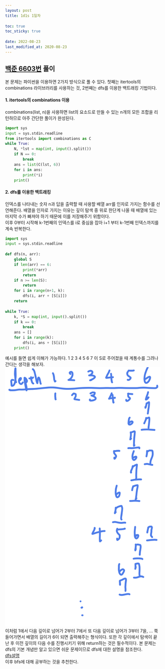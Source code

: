 ```yaml
---
layout: post
title: 1d1s 1일차

toc: true
toc_sticky: true

date: 2022-08-23
last_modified_at: 2020-08-23
---
```


## [백준 6603번](https://www.acmicpc.net/problem/6603) 풀이
본 문제는 파이썬을 이용하면 2가지 방식으로 풀 수 있다. 첫째는 itertools의 combinations 라이브러리를 사용하는 것, 2번째는 dfs를 이용한 백트래킹 기법이다. 
#### 1. itertools의 combinations 이용
combinations(list, n)을 사용하면 list의 요소드로 만들 수 있는 n개의 모든 조합을 리턴하므로 아주 간단한 풀이가 완성된다.   

~~~python
import sys
input = sys.stdin.readline
from itertools import combinations as C
while True:
	N, *lst = map(int, input().split())
	if N == 0:
		break
	ans = list(C(lst, 6))
	for i in ans:
		print(*i)
	print()
~~~
   
#### 2. dfs를 이용한 백트래킹
인덱스를 나타내는 숫자 n과 답을 출력할 때 사용할 배열 arr를 인자로 가지는 함수를 선언해준다. 배열을 인자로 가지는 이유는 깊이 탐색 중 위로 한단계 나올 때 배열에 있는 마지막 수가 빠져야 하기 때문에 이를 저장해주기 위함이다.   
이후 0부터 시작해 k-1번째의 인덱스를 i로 중심을 잡아 i+1 부터 k-1번째 인덱스까지를 계속 반복한다.
~~~python
import sys
input = sys.stdin.readline

def dfs(n, arr):
    global S
    if len(arr) == 6:
        print(*arr)
        return
    if n >= len(S):
        return
    for i in range(n+1, k):
        dfs(i, arr + [S[i]])
    return

while True:
	k, *S = map(int, input().split())
	if k == 0:
		break
	ans = []
	for i in range(k):
		dfs(i, ans + [S[i]])
	print()
~~~
예시를 들면 쉽게 이해가 가능하다. 1 2 3 4 5 6 7 이 S로 주어졌을 때 계통수를 그려나간다는 생각을 해보자.
![dfs 설명](/images/dfs설명.png)
이처럼 1에서 다음 깊이로 넘어가 2부터 7에서 또 다음 깊이로 넘어가 3부터 7을, ... 쭉 들어가면서 배열의 길이가 6이 되면 출력해주는 형식이다. 또한 각 깊이에서 탐색이 끝난 후 이전 깊이의 다음 수를 진행시키기 위해 return하는 것은 필수적이다. 본 문제는 dfs의 기본 개념만 알고 있으면 쉬운 문제이므로 dfs에 대한 설명을 참조한다.   
[dfs설명](https://gmlwjd9405.github.io/2018/08/14/algorithm-dfs.html)   
이후 bfs에 대해 공부하는 것을 추천한다. 